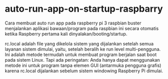 # auto-run-app-on-startup-raspbarry
Cara membuat auto run app pada raspberry pi 3 raspbian buster
menjalankan aplikasi bawaan/program pada raspbian ini secara otomatis ketika Raspberry pertama kali dinyalakan/booting/startup.

rc.local adalah file yang dikelola sistem yang dijalankan setelah semua layanan sistem dimulai, yaitu, setelah beralih ke run level multi-pengguna.  Ini adalah metode termudah untuk membuat program berjalan saat boot pada sistem Linux.  Tapi ada peringatan: Anda hanya dapat menggunakan metode ini untuk program tanpa elemen GUI (antarmuka pengguna grafis) karena rc.local dijalankan sebelum sistem windowing Raspberry Pi dimulai.
